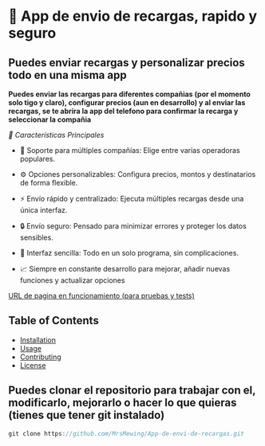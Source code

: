 # 📱 App de envio de recargas, rapido y seguro

## Puedes enviar recargas y personalizar precios todo en una misma app

**Puedes enviar las recargas para diferentes compañias (por el momento solo tigo y claro), configurar precios (aun en desarrollo) y al enviar las recargas, se te abrira la app del telefono para confirmar la recarga y seleccionar la compañia**

*🚀 Características Principales*

- 📲 Soporte para múltiples compañías: Elige entre varias operadoras populares.

- ⚙️ Opciones personalizables: Configura precios, montos y destinatarios de forma flexible.

- ⚡ Envío rápido y centralizado: Ejecuta múltiples recargas desde una única interfaz.

- 🔒 Envío seguro: Pensado para minimizar errores y proteger los datos sensibles.

- 🧩 Interfaz sencilla: Todo en un solo programa, sin complicaciones.

- 📈 Siempre en constante desarrollo para mejorar, añadir nuevas funciones y actualizar opciones

[URL de pagina en funcionamiento (para pruebas y tests)](https://mrsmewing.github.io/App-de-envi-de-recargas/)

## Table of Contents
- [Installation](#installation)
- [Usage](#usage)
- [Contributing](#contributing)
- [License](#license)

## Puedes clonar el repositorio para trabajar con el, modificarlo, mejorarlo o hacer lo que quieras (tienes que tener git instalado) 
```js
git clone https://github.com/MrsMewing/App-de-envi-de-recargas.git

